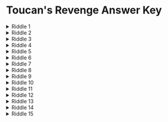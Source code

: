 # Toucan's Revenge Answer Key
<details>
  <summary>Riddle 1</summary>
  
  Starry eyes will spy me in the night sky.

  <details>
    <summary>Answer</summary>
  
      Window with black night and twinkling stars

  </details>
</details>
<details>
  <summary>Riddle 2</summary>

  The key to this riddle is 3.14159.

  <details>
    <summary>Answer</summary>

      Dessert of green key lime pie

  </details>
</details>
<details>
  <summary>Riddle 3</summary>

  Take my four rows of knowledge into your head, I guarantee you’ll be well read.

  <details>
    <summary>Answer</summary>

      Bookcase full of books

  </details>
</details>
<details>
  <summary>Riddle 4</summary>

  Have six, add nine. Then the number three is mine.

  <details>
    <summary>Answer</summary>

      Clock showing 3 O'Clock

  </details>
</details>
<details>
  <summary>Riddle 5</summary>

  Blankly I stare, I have no soul. Don’t ask to play marbles, for my marble does not roll.

  <details>
    <summary>Answer</summary>

      Pedestal with statue of a person's head and torso

  </details>
</details>
<details>
  <summary>Riddle 6</summary>

  A beautiful day I see. I flutter but I’m not a bee.

  <details>
    <summary>Answer</summary>

      Window with green and a butterfly

  </details>
</details>
<details>
  <summary>Riddle 7</summary>

  Ding Dong! So much fun when the sum of my hands is Twenty-One.

  <details>
    <summary>Answer</summary>

      Clock showing 9 O'Clock

  </details>
</details>
<details>
  <summary>Riddle 8</summary>

  Delicious chowder I will make. But I can neither cook nor bake.

  <details>
    <summary>Answer</summary>

      Fishbowl with a clam

  </details>
</details>
<details>
  <summary>Riddle 9</summary>

  Deprived of water and the sun, it seems my time on earth is done.

  <details>
    <summary>Answer</summary>

      Plant that has died (no leaves)

  </details>
</details>
<details>
  <summary>Riddle 10</summary>

  I started life, no hands, no feet. Now effortless I take the leap.

  <details>
    <summary>Answer</summary>

      Bookcase with a toad

  </details>
</details>
</details>
<details>
  <summary>Riddle 11</summary>

  My ice stays, while yours gets hotter. I have no fish, yet mostly water. I am huge, yet still small. Find yourself upon my ball.

  <details>
    <summary>Answer</summary>

      Pedestal with a globe

  </details>
</details>
</details>
<details>
  <summary>Riddle 12</summary>

  Relax inside and take a nap. No hands have I, but pour and clap.

  <details>
    <summary>Answer</summary>

      Window with rain

  </details>
</details>
</details>
<details>
  <summary>Riddle 13</summary>

  Shooting fire since first-gen. I say, but can't see more. While not considered one of them, I am a friend to the omnivore.

  <details>
    <summary>Answer</summary>

      Venus flytrap plant

  </details>
</details>
</details>
<details>
  <summary>Riddle 14</summary>

  My weight in carats may be small, but you still loved me through it all.

  <details>
    <summary>Answer</summary>

      Fishbowl with a goldfish

  </details>
</details>
</details>
<details>
  <summary>Riddle 15</summary>

  Is this heaven, or is this hell? My power over you only grows. But wait, what is that smell...Follow my nose! For the fruity taste that shows! (TM)

  <details>
    <summary>Answer</summary>

      Dessert of Fruit Loops (TM)

  </details>
</details>
